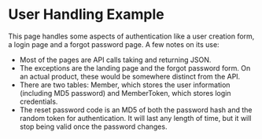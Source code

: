 # User Handling Example

This page handles some aspects of authentication like a user creation
form, a login page and a forgot password page.  A few notes on its use:

  * Most of the pages are API calls taking and returning JSON.
  * The exceptions are the landing page and the forgot password form.
    On an actual product, these would be somewhere distinct from the API.
  * There are two tables:  Member, which stores the user information
    (including MD5 password) and MemberToken, which stores login credentials.
  * The reset password code is an MD5 of both the password hash and the random
    token for authentication.  It will last any length of time, but it will
    stop being valid once the password changes.
